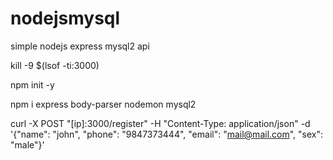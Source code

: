 # nodejsmysql
simple nodejs express mysql2 api

kill -9 $(lsof -ti:3000)

npm init -y

npm i express body-parser nodemon mysql2

curl -X POST "[ip]:3000/register" -H "Content-Type: application/json" -d '{"name": "john", "phone": "9847373444", "email": "mail@mail.com", "sex": "male"}'
